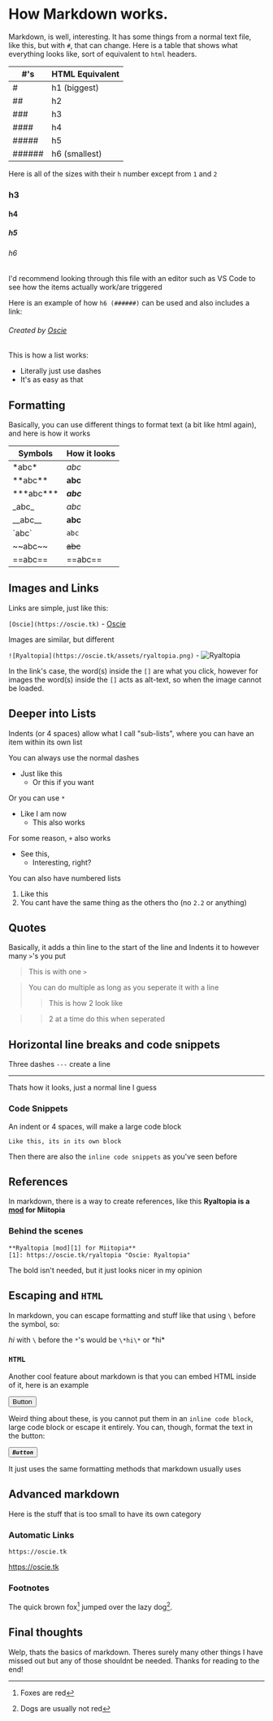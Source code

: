 # How Markdown works.
Markdown, is well, interesting. It has some things from a normal text file, like this, but with `#`, that can change. Here is a table that shows what everything looks like, sort of equivalent to `html` headers.

| #'s        | HTML Equivalent |
| ---------- | --------------- |
| #          | h1 (biggest)    |
| ##         | h2              |
| ###        | h3              |
| ####       | h4              |
| #####      | h5              |
| ######     | h6 (smallest)   |

Here is all of the sizes with their `h` number except from `1` and `2`

### h3
#### h4
##### h5
###### h6

I'd recommend looking through this file with an editor such as VS Code to see how the items actually work/are triggered

Here is an example of how `h6 (######)` can be used and also includes a link:
###### Created by [Oscie](https://oscie.tk)

This is how a list works: 
- Literally just use dashes
- It's as easy as that

## Formatting
Basically, you can use different things to format text (a bit like html again), and here is how it works

| Symbols         | How it looks |
| --------------- | ------------ |
| \*abc\*         | *abc*        |
| \*\*abc\*\*     | **abc**      |
| \*\*\*abc\*\*\* | ***abc***    |
| \_abc\_         | _abc_        |
| \_\_abc\_\_     | __abc__      |
| \`abc\`         | `abc`        |
| \~\~abc\~\~     | ~~abc~~      |
| \=\=abc\=\=     | ==abc==      |

## Images and Links

Links are simple, just like this:

`[Oscie](https://oscie.tk)` - [Oscie](https://oscie.tk)

Images are similar, but different

`![Ryaltopia](https://oscie.tk/assets/ryaltopia.png)` - ![Ryaltopia](https://oscie.tk/assets/ryaltopia.png)

In the link's case, the word(s) inside the `[]` are what you click, however for images the word(s) inside the `[]` acts as alt-text, so when the image cannot be loaded.

## Deeper into Lists

Indents (or 4 spaces) allow what I call "sub-lists", where you can have an item within its own list

You can always use the normal dashes
- Just like this
    - Or this if you want

Or you can use `*`
* Like I am now
    * This also works

For some reason, `+` also works
+ See this,
    + Interesting, right?

You can also have numbered lists

1. Like this
2. You cant have the same thing as the others tho (no `2.2` or anything)

## Quotes
Basically, it adds a thin line to the start of the line and Indents it to however many `>`'s you put

> This is with one `>`

> You can do multiple as long as you seperate it with a line
>> This is how 2 look like

>> 2 at a time do this when seperated

## Horizontal line breaks and code snippets
Three dashes `---` create a line

---
Thats how it looks, just a normal line I guess

### Code Snippets
An indent or 4 spaces, will make a large code block

    Like this, its in its own block
Then there are also the `inline code snippets` as you've seen before

## References
In markdown, there is a way to create references, like this
**Ryaltopia is a [mod][1] for Miitopia**

[1]: https://oscie.tk/ryaltopia "Oscie: Ryaltopia"

### Behind the scenes
    **Ryaltopia [mod][1] for Miitopia**
    [1]: https://oscie.tk/ryaltopia "Oscie: Ryaltopia"

The bold isn't needed, but it just looks nicer in my opinion

## Escaping and `HTML`
In markdown, you can escape formatting and stuff like that using `\` before the symbol, so:

*hi* with `\` before the `*`'s would be `\*hi\*` or \*hi\*

### `HTML`
Another cool feature about markdown is that you can embed HTML inside of it, here is an example

<button>Button</button>

Weird thing about these, is you cannot put them in an `inline code block`, large code block or escape it entirely. You can, though, format the text in the button:

<button>***`Button`***</button>

It just uses the same formatting methods that markdown usually uses

## Advanced markdown
Here is the stuff that is too small to have its own category

### Automatic Links
`https://oscie.tk`

https://oscie.tk

### Footnotes

The quick brown fox[^1] jumped over the lazy dog[^2].

## Final thoughts
Welp, thats the basics of markdown. Theres surely many other things I have missed out but any of those shouldnt be needed. Thanks for reading to the end!

[^1]: Foxes are red
[^2]: Dogs are usually not red
